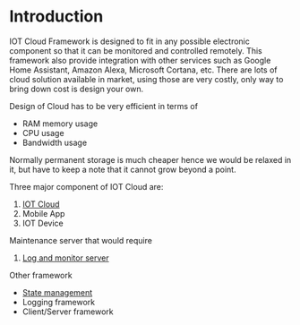 # Introduction
IOT Cloud Framework is designed to fit in any possible electronic component so that it can be monitored and controlled remotely. This framework also provide integration with other services such as Google Home Assistant, Amazon Alexa, Microsoft Cortana, etc. There are lots of cloud solution available in market, using those are very costly, only way to bring down cost is design your own.

Design of Cloud has to be very efficient in terms of

- RAM memory usage
- CPU usage
- Bandwidth usage

Normally permanent storage is much cheaper hence we would be relaxed in it, but have to keep a note that it cannot grow beyond a point.

Three major component of IOT Cloud are:

1. [IOT Cloud](CLOUD.md)
2. Mobile App
3. IOT Device

Maintenance server that would require

1. [Log and monitor server](LOG.md)


Other framework

- [State management](STATEFRAMEWORK.md)
- Logging framework
- Client/Server framework

